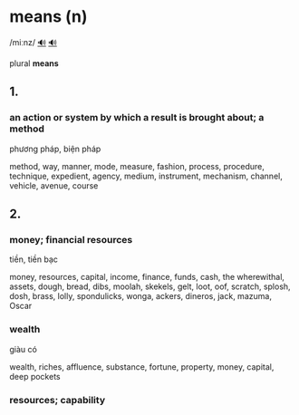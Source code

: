 # means (n)

/miːnz/ [🔊](https://www.oxfordlearnersdictionaries.com/media/english/uk_pron/m/mea/means/means__gb_1.mp3) [🔊](https://www.oxfordlearnersdictionaries.com/media/english/us_pron/m/mea/means/means__us_1.mp3)

plural **means**

## 1.

### an action or system by which a result is brought about; a method

phương pháp, biện pháp

method, way, manner, mode, measure, fashion, process, procedure, technique, expedient, agency, medium, instrument, mechanism, channel, vehicle, avenue, course

## 2.

### money; financial resources

tiền, tiền bạc

money, resources, capital, income, finance, funds, cash, the wherewithal, assets, dough, bread, dibs, moolah, skekels, gelt, loot, oof, scratch, splosh, dosh, brass, lolly, spondulicks, wonga, ackers, dineros, jack, mazuma, Oscar

### wealth

giàu có

wealth, riches, affluence, substance, fortune, property, money, capital, deep pockets

### resources; capability

